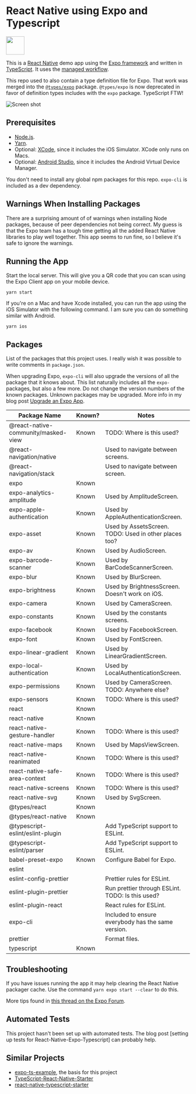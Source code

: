 # React Native using Expo and Typescript

<img src="../../raw/master/assets/app-icon.png" height="50">

This is a [React Native](https://facebook.github.io/react-native/) demo app using the [Expo framework](https://expo.io) and written in [TypeScript](http://www.typescriptlang.org). It uses the [managed workflow](https://docs.expo.io/introduction/managed-vs-bare/).

This repo used to also contain a type definition file for Expo. That work was merged into the [`@types/expo`](https://github.com/DefinitelyTyped/DefinitelyTyped/tree/master/types/expo) package. `@types/expo` is now deprecated in favor of definition types includes with the `expo` package. TypeScript FTW!

![Screen shot](../../raw/master/screen-shot.png)

## Prerequisites

- [Node.js](https://nodejs.org/).
- [Yarn](https://yarnpkg.com/).
- Optional: [XCode](https://developer.apple.com/xcode/), since it includes the iOS Simulator. XCode only runs on Macs.
- Optional: [Android Studio](https://developer.android.com/studio), since it includes the Android Virtual Device Manager.

You don't need to install any global npm packages for this repo. `expo-cli` is included as a dev dependency.

## Warnings When Installing Packages

There are a surprising amount of of warnings when installing Node packages, because of peer dependencies not being correct. My guess is that the Expo team has a tough time getting all the added React Native libraries to play well together. This app seems to run fine, so I believe it's safe to ignore the warnings.

## Running the App

Start the local server. This will give you a QR code that you can scan using the Expo Client app on your mobile device.

```shell
yarn start
```

If you're on a Mac and have Xcode installed, you can run the app using the iOS Simulator with the following command. I am sure you can do something similar with Android.

```shell
yarn ios
```

## Packages

List of the packages that this project uses. I really wish it was possible to write comments in `package.json`.

When upgrading Expo, `expo-cli` will also upgrade the versions of all the package that it knows about. This list naturally includes all the `expo-` packages, but also a few more. Do not change the version numbers of the known packages. Unknown packages may be upgraded. More info in my blog post [Upgrade an Expo App](https://janaagaard.com/blog/2020-05-04-upgrading-an-expo-app).

| Package Name                        | Known? | Notes                                                 |
| ----------------------------------- | ------ | ----------------------------------------------------- |
| @react-native-community/masked-view | Known  | TODO: Where is this used?                             |
| @react-navigation/native            |        | Used to navigate between screens.                     |
| @react-navigation/stack             |        | Used to navigate between screen.                      |
| expo                                | Known  |                                                       |
| expo-analytics-amplitude            | Known  | Used by AmplitudeScreen.                              |
| expo-apple-authentication           | Known  | Used by AppleAuthenticationScreen.                    |
| expo-asset                          | Known  | Used by AssetsScreen. TODO: Used in other places too? |
| expo-av                             | Known  | Used by AudioScreen.                                  |
| expo-barcode-scanner                | Known  | Used by BarCodeScannerScreen.                         |
| expo-blur                           | Known  | Used by BlurScreen.                                   |
| expo-brightness                     | Known  | Used by BrightnessScreen. Doesn't work on iOS.        |
| expo-camera                         | Known  | Used by CameraScreen.                                 |
| expo-constants                      | Known  | Used by the constants screens.                        |
| expo-facebook                       | Known  | Used by FacebookScreen.                               |
| expo-font                           | Known  | Used by FontScreen.                                   |
| expo-linear-gradient                | Known  | Used by LinearGradientScreen.                         |
| expo-local-authentication           | Known  | Used by LocalAuthenticationScreen.                    |
| expo-permissions                    | Known  | Used by CameraScreen. TODO: Anywhere else?            |
| expo-sensors                        | Known  | TODO: Where is this used?                             |
| react                               | Known  |                                                       |
| react-native                        | Known  |                                                       |
| react-native-gesture-handler        | Known  | TODO: Where is this used?                             |
| react-native-maps                   | Known  | Used by MapsViewScreen.                               |
| react-native-reanimated             | Known  | TODO: Where is this used?                             |
| react-native-safe-area-context      | Known  | TODO: Where is this used?                             |
| react-native-screens                | Known  | TODO: Where is this used?                             |
| react-native-svg                    | Known  | Used by SvgScreen.                                    |
| @types/react                        | Known  |                                                       |
| @types/react-native                 | Known  |                                                       |
| @typescript-eslint/eslint-plugin    |        | Add TypeScript support to ESLint.                     |
| @typescript-eslint/parser           |        | Add TypeScript support to ESLint.                     |
| babel-preset-expo                   | Known  | Configure Babel for Expo.                             |
| eslint                              |        |                                                       |
| eslint-config-prettier              |        | Prettier rules for ESLint.                            |
| eslint-plugin-prettier              |        | Run prettier through ESLint. TODO: Is this used?      |
| eslint-plugin-react                 |        | React rules for ESLint.                               |
| expo-cli                            |        | Included to ensure everybody has the same version.    |
| prettier                            |        | Format files.                                         |
| typescript                          | Known  |                                                       |

## Troubleshooting

If you have issues running the app it may help clearing the React Native packager cache. Use the command `yarn expo start --clear` to do this.

More tips found in [this thread on the Expo Forum](https://forums.expo.io/t/how-to-clear-the-react-native-packager/1352).

## Automated Tests

This project hasn't been set up with automated tests. The blog post [setting up tests for React-Native-Expo-Typescript] can probably help.

## Similar Projects

- [expo-ts-example](https://github.com/dalcib/expo-ts-example), the basis for this project
- [TypeScript-React-Native-Starter](https://github.com/Microsoft/TypeScript-React-Native-Starter)
- [react-native-typescript-starter](https://github.com/cbrevik/react-native-typescript-starter)
